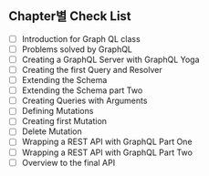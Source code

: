 ## Chapter별 Check List
- [ ] Introduction for Graph QL class
- [ ] Problems solved by GraphQL
- [ ] Creating a GraphQL Server with GraphQL Yoga
- [ ] Creating the first Query and Resolver
- [ ] Extending the Schema
- [ ] Extending the Schema part Two
- [ ] Creating Queries with Arguments
- [ ] Defining Mutations
- [ ] Creating first Mutation
- [ ] Delete Mutation
- [ ] Wrapping a REST API with GraphQL Part One
- [ ] Wrapping a REST API with GraphQL Part Two
- [ ] Overview to the final API
